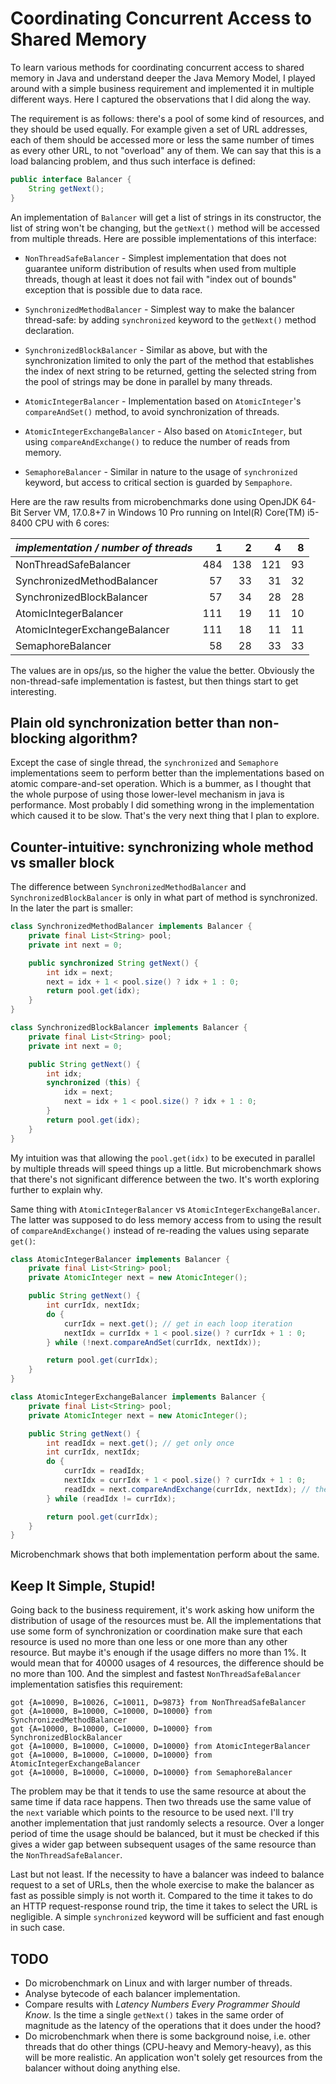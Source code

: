 Coordinating Concurrent Access to Shared Memory
===============================================

To learn various methods for coordinating concurrent access to shared memory in Java
and understand deeper the Java Memory Model, I played around with a simple business
requirement and implemented it in multiple different ways. Here I captured the observations
that I did along the way.

The requirement is as follows: there's a pool of some kind of resources, and they should
be used equally. For example given a set of URL addresses, each of them should be accessed
more or less the same number of times as every other URL, to not "overload" any of them.
We can say that this is a load balancing problem, and thus such interface is defined:

```java
public interface Balancer {
    String getNext();
}
```

An implementation of `Balancer` will get a list of strings in its constructor, the list of
string won't be changing, but the `getNext()` method will be accessed from multiple threads.
Here are possible implementations of this interface:

- `NonThreadSafeBalancer` - Simplest implementation that does not guarantee uniform distribution
  of results when used from multiple threads, though at least it does not fail with "index out
  of bounds" exception that is possible due to data race.

- `SynchronizedMethodBalancer` - Simplest way to make the balancer thread-safe: by adding
  `synchronized` keyword to the `getNext()` method declaration.

- `SynchronizedBlockBalancer` - Similar as above, but with the synchronization limited to
  only the part of the method that establishes the index of next string to be returned, getting
  the selected string from the pool of strings may be done in parallel by many threads.

- `AtomicIntegerBalancer` - Implementation based on `AtomicInteger`'s `compareAndSet()` method,
  to avoid synchronization of threads.

- `AtomicIntegerExchangeBalancer` - Also based on `AtomicInteger`, but using `compareAndExchange()`
  to reduce the number of reads from memory.

- `SemaphoreBalancer` - Similar in nature to the usage of `synchronized` keyword, but access
  to critical section is guarded by `Sempaphore`.

Here are the raw results from microbenchmarks done using OpenJDK 64-Bit Server VM,
17.0.8+7 in Windows 10 Pro running on Intel(R) Core(TM) i5-8400 CPU with 6 cores:

| _implementation / number of threads_ |   1 |   2 |   4 |  8 |
|--------------------------------------|----:|----:|----:|---:|
| NonThreadSafeBalancer                | 484 | 138 | 121 | 93 |
| SynchronizedMethodBalancer           |  57 |  33 |  31 | 32 |
| SynchronizedBlockBalancer            |  57 |  34 |  28 | 28 |
| AtomicIntegerBalancer                | 111 |  19 |  11 | 10 |
| AtomicIntegerExchangeBalancer        | 111 |  18 |  11 | 11 |
| SemaphoreBalancer                    |  58 |  28 |  33 | 33 |

The values are in ops/μs, so the higher the value the better. Obviously the non-thread-safe
implementation is fastest, but then things start to get interesting.


Plain old synchronization better than non-blocking algorithm?
-------------------------------------------------------------

Except the case of single thread, the `synchronized` and `Semaphore` implementations seem to perform
better than the implementations based on atomic compare-and-set operation. Which is a bummer, as
I thought that the whole purpose of using those lower-level mechanism in java is performance. Most
probably I did something wrong in the implementation which caused it to be slow. That's the very
next thing that I plan to explore.


Counter-intuitive: synchronizing whole method vs smaller block
--------------------------------------------------------------

The difference between `SynchronizedMethodBalancer` and `SynchronizedBlockBalancer` is only
in what part of method is synchronized. In the later the part is smaller:

```java
class SynchronizedMethodBalancer implements Balancer {
    private final List<String> pool;
    private int next = 0;

    public synchronized String getNext() {
        int idx = next;
        next = idx + 1 < pool.size() ? idx + 1 : 0;
        return pool.get(idx);
    }
}
```

```java
class SynchronizedBlockBalancer implements Balancer {
    private final List<String> pool;
    private int next = 0;

    public String getNext() {
        int idx;
        synchronized (this) {
            idx = next;
            next = idx + 1 < pool.size() ? idx + 1 : 0;
        }
        return pool.get(idx);
    }
}
```

My intuition was that allowing the `pool.get(idx)` to be executed in parallel by multiple
threads will speed things up a little. But microbenchmark shows that there's not significant
difference between the two. It's worth exploring further to explain why.

Same thing with `AtomicIntegerBalancer` vs `AtomicIntegerExchangeBalancer`. The latter was
supposed to do less memory access from to using the result of `compareAndExchange()` instead
of re-reading the values using separate `get()`:

```java
class AtomicIntegerBalancer implements Balancer {
    private final List<String> pool;
    private AtomicInteger next = new AtomicInteger();

    public String getNext() {
        int currIdx, nextIdx;
        do {
            currIdx = next.get(); // get in each loop iteration
            nextIdx = currIdx + 1 < pool.size() ? currIdx + 1 : 0;
        } while (!next.compareAndSet(currIdx, nextIdx));

        return pool.get(currIdx);
    }
}
```

```java
class AtomicIntegerExchangeBalancer implements Balancer {
    private final List<String> pool;
    private AtomicInteger next = new AtomicInteger();

    public String getNext() {
        int readIdx = next.get(); // get only once
        int currIdx, nextIdx;
        do {
            currIdx = readIdx;
            nextIdx = currIdx + 1 < pool.size() ? currIdx + 1 : 0;
            readIdx = next.compareAndExchange(currIdx, nextIdx); // then use the value that we have for 'free' from exchange 
        } while (readIdx != currIdx);

        return pool.get(currIdx);
    }
}
```

Microbenchmark shows that both implementation perform about the same.


Keep It Simple, Stupid!
-----------------------

Going back to the business requirement, it's work asking how uniform the distribution of usage
of the resources must be. All the implementations that use some form of synchronization or
coordination make sure that each resource is used no more than one less or one more than any
other resource. But maybe it's enough if the usage differs no more than 1%. It would mean that
for 40000 usages of 4 resources, the difference should be no more than 100. And the simplest
and fastest `NonThreadSafeBalancer` implementation satisfies this requirement:

```
got {A=10090, B=10026, C=10011, D=9873} from NonThreadSafeBalancer
got {A=10000, B=10000, C=10000, D=10000} from SynchronizedMethodBalancer
got {A=10000, B=10000, C=10000, D=10000} from SynchronizedBlockBalancer
got {A=10000, B=10000, C=10000, D=10000} from AtomicIntegerBalancer
got {A=10000, B=10000, C=10000, D=10000} from AtomicIntegerExchangeBalancer
got {A=10000, B=10000, C=10000, D=10000} from SemaphoreBalancer
```

The problem may be that it tends to use the same resource at about the same time if data race
happens. Then two threads use the same value of the `next` variable which points to the resource
to be used next. I'll try another implementation that just randomly selects a resource. Over
a longer period of time the usage should be balanced, but it must be checked if this gives
a wider gap between subsequent usages of the same resource than the `NonThreadSafeBalancer`.

Last but not least. If the necessity to have a balancer was indeed to balance request to a set
of URLs, then the whole exercise to make the balancer as fast as possible simply is not worth
it. Compared to the time it takes to do an HTTP request-response round trip, the time it takes
to select the URL is negligible. A simple `synchronized` keyword will be sufficient and fast
enough in such case.


TODO
----

- Do microbenchmark on Linux and with larger number of threads.
- Analyse bytecode of each balancer implementation.
- Compare results with _Latency Numbers Every Programmer Should Know_. Is the time a single `getNext()`
  takes in the same order of magnitude as the latency of the operations that it does under the hood?
- Do microbenchmark when there is some background noise, i.e. other threads that do other things
  (CPU-heavy and Memory-heavy), as this will be more realistic. An application won't solely get
  resources from the balancer without doing anything else.
